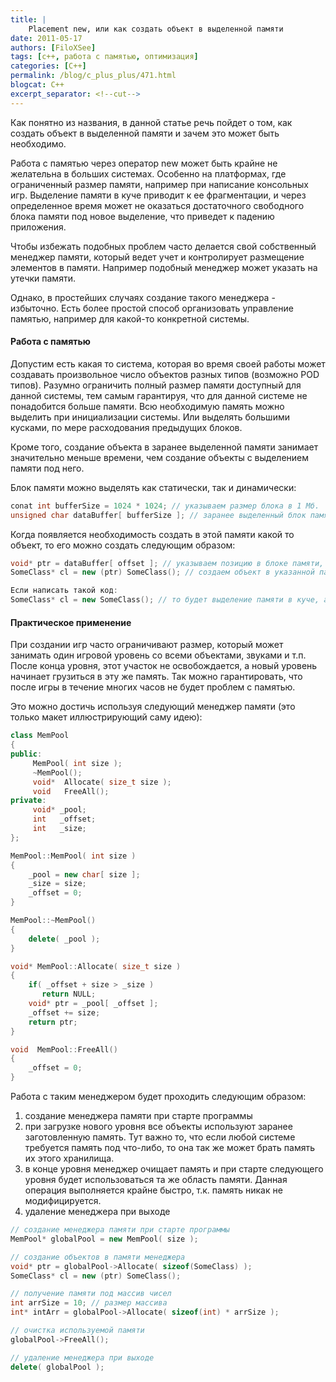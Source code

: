 ```yaml
---
title: |
    Placement new, или как создать объект в выделенной памяти
date: 2011-05-17
authors: [FiloXSee]
tags: [c++, работа с памятью, оптимизация]
categories: [C++]
permalink: /blog/c_plus_plus/471.html
blogcat: C++
excerpt_separator: <!--cut-->
---
```


Как понятно из названия, в данной статье речь пойдет о том, как создать объект в выделенной памяти и зачем это может быть необходимо.

Работа с памятью через оператор new может быть крайне не желательна в больших системах. Особенно на платформах, где ограниченный размер памяти, например при написание консольных игр. Выделение памяти в куче приводит к ее фрагментации, и через определенное время может не оказаться достаточного свободного блока памяти под новое выделение, что приведет к падению приложения.

Чтобы избежать подобных проблем часто делается свой собственный менеджер памяти, который ведет учет и контролирует размещение элементов в памяти. Например подобный менеджер может указать на утечки памяти.

Однако, в простейших случаях создание такого менеджера - избыточно. Есть более простой способ организовать управление памятью, например для какой-то конкретной системы.

<!--cut-->


#### Работа с памятью


Допустим есть какая то система, которая во время своей работы может создавать произвольное число объектов разных типов (возможно POD типов). Разумно ограничить полный размер памяти доступный для данной системы, тем самым гарантируя, что для данной системе не понадобится больше памяти. Всю необходимую память можно выделить при инициализации системы. Или выделять большими кусками, по мере расходования предыдущих блоков.

Кроме того, создание объекта в заранее выделенной памяти занимает значительно меньше времени, чем создание объекты с выделением памяти под него.

Блок памяти можно выделять как статически, так и динамически:

```cpp
conat int bufferSize = 1024 * 1024; // указываем размер блока в 1 Мб.
unsigned char dataBuffer[ bufferSize ]; // заранее выделенный блок памяти
```


Когда появляется необходимость создать в этой памяти какой то объект, то его можно создать следующим образом:

```cpp
void* ptr = dataBuffer[ offset ]; // указываем позицию в блоке памяти, где мы хотим создать объект.
SomeClass* cl = new (ptr) SomeClass(); // создаем объект в указанной памяти

Если написать такой код:
SomeClass* cl = new SomeClass(); // то будет выделение памяти в куче, а после создание в ней объекта.
```


#### Практическое применение


При создании игр часто ограничивают размер, который может занимать один игровой уровень со всеми объектами, звуками и т.п. После конца уровня, этот участок не освобождается, а новый уровень начинает грузиться в эту же память. Так можно гарантировать, что после игры в течение многих часов не будет проблем с памятью.

Это можно достичь используя следующий менеджер памяти (это только макет иллюстрирующий саму идею):

```cpp
class MemPool
{
public:
     MemPool( int size );
     ~MemPool();
     void*  Allocate( size_t size );
     void   FreeAll();
private:
     void* _pool;
     int   _offset;
     int   _size;
};

MemPool::MemPool( int size )
{
    _pool = new char[ size ];
    _size = size;
    _offset = 0;
}

MemPool::~MemPool()
{
    delete( _pool );
}

void* MemPool::Allocate( size_t size )
{
    if( _offset + size > _size )
       return NULL;
    void* ptr = _pool[ _offset ];
    _offset += size;
    return ptr;
}

void  MemPool::FreeAll()
{
    _offset = 0;
}
```


Работа с таким менеджером будет проходить следующим образом:
1. создание менеджера памяти при старте программы
2. при загрузке нового уровня все объекты используют заранее заготовленную память. Тут важно то, что если любой системе требуется память под что-либо, то она так же может брать память их этого хранилища.
3. в конце уровня менеджер очищает память и при старте следующего уровня будет использоваться та же область памяти. Данная операция выполняется крайне быстро, т.к. память никак не модифицируется.
4. удаление менеджера при выходе


```cpp
// создание менеджера памяти при старте программы
MemPool* globalPool = new MemPool( size );

// создание объектов в памяти менеджера
void* ptr = globalPool->Allocate( sizeof(SomeClass) );
SomeClass* cl = new (ptr) SomeClass();

// получение памяти под массив чисел
int arrSize = 10; // размер массива
int* intArr = globalPool->Allocate( sizeof(int) * arrSize );

// очистка используемой памяти
globalPool->FreeAll();

// удаление менеджера при выходе
delete( globalPool );
```

